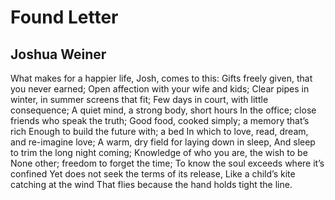 # Found Letter
## Joshua Weiner
What makes for a happier life, Josh, comes to this:
Gifts freely given, that you never earned;
Open affection with your wife and kids;
Clear pipes in winter, in summer screens that fit;
Few days in court, with little consequence;
A quiet mind, a strong body, short hours
In the office; close friends who speak the truth;
Good food, cooked simply; a memory that’s rich
Enough to build the future with; a bed
In which to love, read, dream, and re-imagine love;
A warm, dry field for laying down in sleep,
And sleep to trim the long night coming;
Knowledge of who you are, the wish to be
None other; freedom to forget the time;
To know the soul exceeds where it’s confined
Yet does not seek the terms of its release,
Like a child’s kite catching at the wind
That flies because the hand holds tight the line.